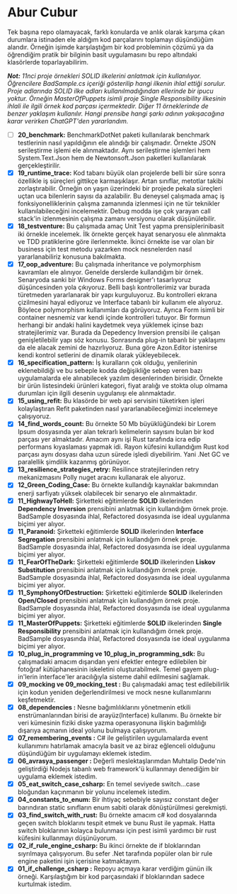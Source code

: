 # Abur Cubur

Tek başına repo olamayacak, farklı konularda ve anlık olarak karşıma çıkan durumlara istinaden ele aldığım kod parçalarını toplamayı düşündüğüm alandır. Örneğin işimde karşılaştığım bir kod probleminin çözümü ya da öğrendiğim pratik bir bilginin basit uygulamasını bu repo altındaki klasörlerde toparlayabilirim.

_**Not:** 11nci proje örnekleri SOLID ilkelerini anlatmak için kullanılıyor. Öğrencilere BadSample.cs içeriği gösterilip hangi ilkenin ihlal ettiği sorulur. Proje adlarında SOLID ilke adları kullanılmadığından ellerinde bir ipucu yoktur. Örneğin MasterOfPuppets isimli proje Single Responsibility ilkesinin ihlali ile ilgili örnek kod parçası içermektedir. Diğer 11 örneklerinde de benzer yaklaşım kullanılır. Hangi prensibe hangi şarkı adının yakışacağına karar verirken ChatGPT'den yararlandım._

- [ ] **20_benchmark:** BenchmarkDotNet paketi kullanılarak benchmark testlerinin nasıl yapıldığının ele alındığı bir çalışmadır. Örnekte JSON serileştirme işlemi ele alınmaktadır. Aynı serileştirme işlemleri hem System.Text.Json hem de Newtonsoft.Json paketleri kullanılarak gerçekleştirilir.
- [x] **19_runtime_trace:** Kod tabanı büyük olan projelerde belli bir süre sonra özellikle iş süreçleri gittikçe karmaşıklaşır. Artan sınıflar, metotlar takibi zorlaştırabilir. Örneğin on yaşın üzerindeki bir projede pekala süreçleri uçtan uca bilenlerin sayısı da azalabilir. Bu deneysel çalışmada amaç iş fonksiyonelliklerinin çalışma zamanında izlenmesi için ne tür teknikler kullanılabileceğini incelemektir. Debug modda işe çok yarayan call stack'in izlenmesinin çalışma zamanı versiyonu olarak düşünülebilir.
- [x] **18_testventure:** Bu çalışmada amaç Unit Test yapma prensiplerinibasit iki örnekle incelemek. İlk örnekte gerçek hayat senaryosu ele alınmakta ve TDD pratiklerine göre ilerlenmekte. İkinci örnekte ise var olan bir business için test metodu yazarken mock nesnelerden nasıl yararlanabiliriz konusuna bakılmakta.
- [x] **17_oop_adventure:** Bu çalışmada inheritance ve polymorphism kavramları ele alınıyor. Genelde derslerde kullandığım bir örnek. Senaryoda sanki bir Windows Forms designer'ı tasarlıyoruz düşüncesinden yola çıkıyoruz. Belli başlı kontrollerimiz var burada türetmeden yararlanarak bir yapı kurguluyoruz. Bu kontrolleri ekrana çizilmesini hayal ediyoruz ve Interface tabanlı bir kullanım ele alıyoruz. Böylece polymorphism kullanımları da görüyoruz. Ayrıca Form isimli bir container nesnemiz var kendi içinde kontrolleri tutuyor. Bir formun herhangi bir andaki halini kaydetmek veya yüklemek içinse bazı stratejilerimiz var. Burada da Depedency Inversion prensibi ile çalışan genişletilebilir yapı söz konusu. Sonrasında plug-in tabanlı bir yaklaşımı da ele alacak zemini de hazırlıyoruz. Buna göre Azon.Editor istenirse kendi kontrol setlerini de dinamik olarak yükleyebilecek.
- [x] **16_specification_pattern:** İş kuralların çok olduğu, yenilerinin eklenebildiği ve bu sebeple kodda değişikliğe sebep veren bazı uygulamalarda ele alınabilecek yazılım desenlerinden birisidir. Örnekte bir ürün listesindeki ürünleri kategori, fiyat aralığı ve stokta olup olmama durumları için ilgili desenin uygulanışı ele alınmaktadır.
- [x] **15_using_refit:** Bu klasörde bir web api servisini tüketirken işleri kolaylaştıran Refit paketinden nasıl yararlanabileceğimizi incelemeye çalışıyoruz.
- [x] **14_find_words_count:** Bu örnekte 50 Mb büyüklüğündeki bir Lorem Ipsum dosyasında yer alan tekrarlı kelimelerin sayısını bulan bir kod parçası yer almaktadır. Amacım aynı işi Rust tarafında icra edip performans kıyaslaması yapmak idi. Rayon küfesini kullandığım Rust kod parçası aynı dosyası daha uzun sürede işledi diyebilirim. Yani .Net GC ve paralellik şimdilik kazanmış görünüyor.
- [x] **13_resilience_strategies_retry:** Resilince stratejilerinden retry mekanizmasını Polly nuget aracını kullanarak ele alıyoruz.
- [x] **12_Green_Coding_Case:** Bu örnekte kullandığı kaynaklar bakımından enerji sarfiyatı yüksek olabilecek bir senaryo ele alınmaktadır.
- [x] **11_HighwayToHell:** Şirketteki eğitimlerde **SOLID** ilkelerinden **Dependency Inversion** prensibini anlatmak için kullandığım örnek proje. BadSample dosyasında ihlal, Refactored dosyasında ise ideal uygulanma biçimi yer alıyor.
- [x] **11_Paranoid:** Şirketteki eğitimlerde **SOLID** ilkelerinden **Interface Segregation** prensibini anlatmak için kullandığım örnek proje. BadSample dosyasında ihlal, Refactored dosyasında ise ideal uygulanma biçimi yer alıyor.
- [x] **11_FearOfTheDark:** Şirketteki eğitimlerde **SOLID** ilkelerinden **Liskov Substitution** prensibini anlatmak için kullandığım örnek proje. BadSample dosyasında ihlal, Refactored dosyasında ise ideal uygulanma biçimi yer alıyor.
- [x] **11_SymphonyOfDestruction:** Şirketteki eğitimlerde **SOLID** ilkelerinden **Open/Closed** prensibini anlatmak için kullandığım örnek proje. BadSample dosyasında ihlal, Refactored dosyasında ise ideal uygulanma biçimi yer alıyor.
- [x] **11_MasterOfPuppets:** Şirketteki eğitimlerde **SOLID** ilkelerinden **Single Responsibility** prensibini anlatmak için kullandığım örnek proje. BadSample dosyasında ihlal, Refactored dosyasında ise ideal uygulanma biçimi yer alıyor.
- [x] **10_plug_in_programming ve 10_plug_in_programming_sdk:** Bu çalışmadaki amacım dışarıdan yeni efektler entegre edilebilen bir fotoğraf kütüphanesinin iskeletini oluşturabilmek. Temel gayem plug-in'lerin interface'ler aracılığıyla sisteme dahil edilmesini sağlamak.
- [x] **09_mocking ve 09_mocking_test :** Bu çalışmadaki amaç test edilebilirlik için kodun yeniden değerlendirilmesi ve mock nesne kullanımlarını keşfetmektir.
- [x] **08_dependencies :** Nesne bağımlılıklarını yönetmenin etkili enstrümanlarından birisi de arayüz(Interface) kullanımı. Bu örnekte bir veri kümesinin fiziki diske yazma operasyonuna ilişkin bağımlılığı dışarıya açmanın ideal yolunu bulmaya çalışıyorum. 
- [x] **07_remembering_events :** C# ile geliştirilen uygulamalarda event kullanımını hatırlamak amacıyla basit ve az biraz eğlenceli olduğunu düşündüğüm bir uygulamayı eklemek istedim.
- [x] **06_avrasya_passenger :** Değerli meslektaşlarımdan Muhtalip Dede'nin geliştirdiği Nodejs tabanlı web framework'ü kullanmayı denediğim bir uygulama eklemek istedim.
- [x] **05_eat_switch_case_csharp:** En temel seviyede switch...case bloğundan kaçınmanın bir yolunu incelemek istedim.
- [x] **04_constants_to_enum:** Bir ihtiyaç sebebiyle sayısız constant değer barındıran static sınıfların enum sabiti olarak dönüştürülmesi gerekmişti.
- [x] **03_find_switch_with_rust:** Bu örnekte amacım c# kod dosyalarında geçen switch bloklarını tespit etmek ve bunu Rust ile yapmak. Hatta switch bloklarının kolayca bulunması için pest isimli yardımcı bir rust küfesini kullanmayı düşünüyorum.
- [x] **02_if_rule_engine_csharp:** Bu ikinci örnekte de if bloklarından sıyrılmaya çalışıyorum. Bu sefer .Net tarafında popüler olan bir rule engine paketini işin içerisine katmaktayım.
- [x] **01_if_challenge_csharp :** Repoyu açmaya karar verdiğim günün ilk örneği. Karşılaştığım bir kod parçasındaki if bloklarından sadece kurtulmak istedim.